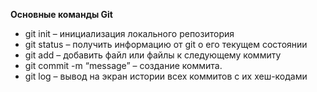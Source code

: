 **Основные команды Git**

*   git init – инициализация локального репозитория
*	git status – получить информацию от git о его текущем состоянии
*	git add – добавить файл или файлы к следующему коммиту
*	git commit -m “message” – создание коммита.
*	git log – вывод на экран истории всех коммитов с их хеш-кодами
